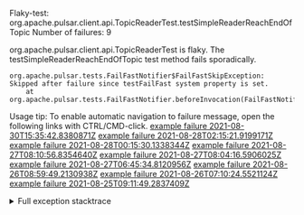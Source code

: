         
Flaky-test: org.apache.pulsar.client.api.TopicReaderTest.testSimpleReaderReachEndOfTopic
Number of failures: 9

org.apache.pulsar.client.api.TopicReaderTest is flaky. The testSimpleReaderReachEndOfTopic test method fails sporadically.

```
org.apache.pulsar.tests.FailFastNotifier$FailFastSkipException: Skipped after failure since testFailFast system property is set.
	at org.apache.pulsar.tests.FailFastNotifier.beforeInvocation(FailFastNotifier.java:88)

```

Usage tip: To enable automatic navigation to failure message, open the following links with CTRL/CMD-click.
[example failure 2021-08-30T15:35:42.8380871Z](https://github.com/apache/pulsar/runs/3463119398?check_suite_focus=true#step:9:3875)
[example failure 2021-08-28T02:15:21.9199171Z](https://github.com/apache/pulsar/runs/3448473880?check_suite_focus=true#step:9:2872)
[example failure 2021-08-28T00:15:30.1338344Z](https://github.com/apache/pulsar/runs/3447917315?check_suite_focus=true#step:9:2240)
[example failure 2021-08-27T08:10:56.8354640Z](https://github.com/apache/pulsar/runs/3440980370?check_suite_focus=true#step:9:2939)
[example failure 2021-08-27T08:04:16.5906025Z](https://github.com/apache/pulsar/runs/3440855241?check_suite_focus=true#step:9:2864)
[example failure 2021-08-27T06:45:34.8120956Z](https://github.com/apache/pulsar/runs/3440411158?check_suite_focus=true#step:9:2865)
[example failure 2021-08-26T08:59:49.2130938Z](https://github.com/apache/pulsar/runs/3430539961?check_suite_focus=true#step:9:3574)
[example failure 2021-08-26T07:10:24.5521124Z](https://github.com/apache/pulsar/runs/3429892136?check_suite_focus=true#step:9:2926)
[example failure 2021-08-25T09:11:49.2837409Z](https://github.com/apache/pulsar/runs/3420085427?check_suite_focus=true#step:10:2832)


<details>
<summary>Full exception stacktrace</summary>
<code><pre>
org.apache.pulsar.tests.FailFastNotifier$FailFastSkipException: Skipped after failure since testFailFast system property is set.
	at org.apache.pulsar.tests.FailFastNotifier.beforeInvocation(FailFastNotifier.java:88)

</pre></code>
</details>

